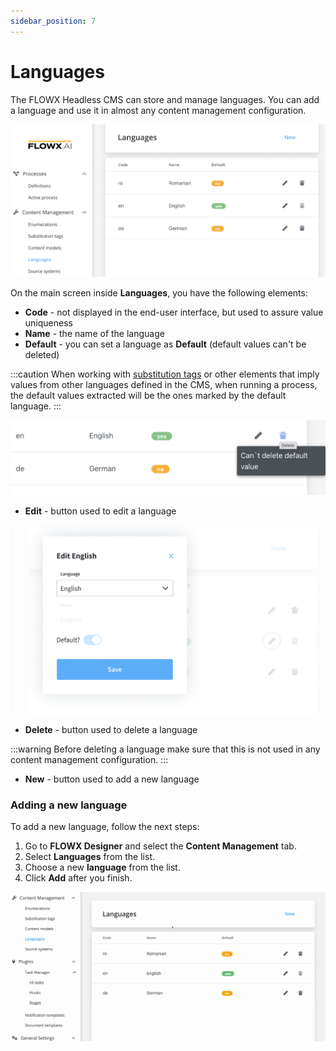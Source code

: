 ```yaml
---
sidebar_position: 7
---
```

# Languages

The FLOWX Headless CMS can store and manage languages. You can add a language and use it in almost any content management configuration.

![Languages](../../../img/languages.png)

On the main screen inside **Languages**, you have the following elements:

* **Code** - not displayed in the end-user interface, but used to assure value uniqueness
* **Name** - the name of the language
* **Default** - you can set a language as **Default** (default values can't be deleted)

:::caution
When working with [substitution tags](./substitution-tags.md) or other elements that imply values from other languages defined in the CMS, when running a process, the default values extracted will be the ones marked by the default language.
:::

![Default values](../../../img/lang_default_values.png)

* **Edit** - button used to edit a language

![Edit](../../../img/edit_languages.png)

* **Delete** - button used to delete a language

:::warning
Before deleting a language make sure that this is not used in any content management configuration.
:::

* **New** - button used to add a new language

### Adding a new language

To add a new language, follow the next steps:

1. Go to **FLOWX Designer** and select the **Content Management** tab.
2. Select **Languages** from the list.
3. Choose a new **language** from the list.
4. Click **Add** after you finish.

![](../../../img/adding_new_language.gif)